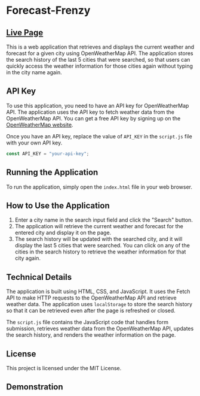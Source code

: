 # Forecast-Frenzy

## [Live Page](https://pchandler858.github.io/Forecast-Frenzy/)

This is a web application that retrieves and displays the current weather and forecast for a given city using OpenWeatherMap API. The application stores the search history of the last 5 cities that were searched, so that users can quickly access the weather information for those cities again without typing in the city name again.

## API Key

To use this application, you need to have an API key for OpenWeatherMap API. The application uses the API key to fetch weather data from the OpenWeatherMap API. You can get a free API key by signing up on the [OpenWeatherMap website](https://home.openweathermap.org/users/sign_up).

Once you have an API key, replace the value of `API_KEY` in the `script.js` file with your own API key.

```javascript
const API_KEY = "your-api-key";
```

## Running the Application

To run the application, simply open the `index.html` file in your web browser.

## How to Use the Application

1.  Enter a city name in the search input field and click the "Search" button.
2.  The application will retrieve the current weather and forecast for the entered city and display it on the page.
3.  The search history will be updated with the searched city, and it will display the last 5 cities that were searched. You can click on any of the cities in the search history to retrieve the weather information for that city again.

## Technical Details

The application is built using HTML, CSS, and JavaScript. It uses the Fetch API to make HTTP requests to the OpenWeatherMap API and retrieve weather data. The application uses `localStorage` to store the search history so that it can be retrieved even after the page is refreshed or closed.

The `script.js` file contains the JavaScript code that handles form submission, retrieves weather data from the OpenWeatherMap API, updates the search history, and renders the weather information on the page.

## License

This project is licensed under the MIT License.

## Demonstration
